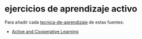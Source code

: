 # ejercicios de aprendizaje activo

Para añadir cada [tecnica-de-aprendizaje](tecnica-de-aprendizaje.md) de estas fuentes:

* [Active and Cooperative Learning](https://www.calstatela.edu/dept/chem/chem2/Active/index.htm)
